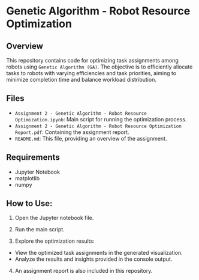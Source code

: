 # Genetic Algorithm - Robot Resource Optimization

## Overview
This repository contains code for optimizing task assignments among robots using `Genetic Algorithm (GA)`. The objective is to efficiently allocate tasks to robots with varying efficiencies and task priorities, aiming to minimize completion time and balance workload distribution.

## Files
- `Assignment 2 - Genetic Algorithm - Robot Resource Optimization.ipynb`: Main script for running the optimization process.
- `Assignment 2 - Genetic Algorithm - Robot Resource Optimization Report.pdf`: Containing the assignment report.
- `README.md`: This file, providing an overview of the assignment.

## Requirements
- Jupyter Notebook
- matplotlib
- numpy

## How to Use:

1. Open the Jupyter notebook file.

2. Run the main script.

3. Explore the optimization results:
- View the optimized task assignments in the generated visualization.
- Analyze the results and insights provided in the console output.

4. An assignment report is also included in this repository.




